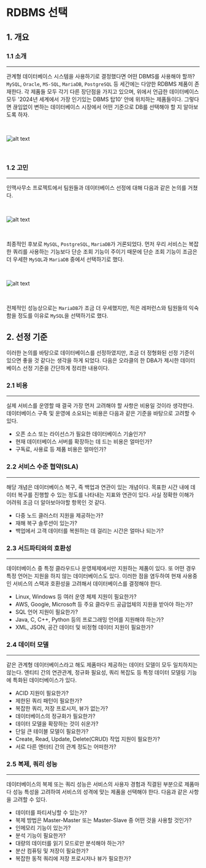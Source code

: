 # RDBMS 선택

## 1. 개요

### 1.1 소개

---

관계형 데이터베이스 시스템을 사용하기로 결정했다면 어떤 DBMS를 사용해야 할까? `MySQL`, `Oracle`, `MS-SQL`, `MariaDB`, `PostgreSQL` 등 세간에는 다양한 RDBMS 제품이 존재한다. 각 제품들 모두 각기 다른 장단점을 가지고 있으며, 위에서 언급한 데이터베이스 모두 '2024년 세계에서 가장 인기있는 DBMS 탑10' 안에 위치하는 제품들이다. 그렇다면 끊임없이 변하는 데이터베이스 시장에서 어떤 기준으로 DB를 선택해야 할 지 알아보도록 하자.

<br>

![alt text](<./image/Screenshot 2024-08-26 at 10.43.46 AM.png>)

<br>

### 1.2 고민

---

인맥사무소 프로젝트에서 팀원들과 데이터베이스 선정에 대해 다음과 같은 논의를 거쳤다. 

<br>

![alt text](<./image/Screenshot 2024-08-27 at 10.57.59 AM.png>)

<br>

최종적인 후보로 `MySQL`, `PostgreSQL`, `MariaDB`가 거론되었다. 먼저 우리 서비스는 복잡한 쿼리를 사용하는 기능보다 단순 조회 기능이 주이기 때문에 단순 조회 기능이 조금은 더 우세한 `MySQL`과 `MariaDB` 중에서 선택하기로 했다.

<br>

![alt text](<./image/Screenshot 2024-08-27 at 11.14.30 AM.png>)

<br>

전체적인 성능상으로는 `MariaDB`가 조금 더 우세했지만, 적은 레퍼런스와 팀원들의 익숙함을 정도를 이유로 `MySQL`을 선택하기로 했다.

## 2. 선정 기준

이러한 논의를 바탕으로 데이터베이스를 선정하였지만, 조금 더 정형화된 선정 기준이 있으면 좋을 것 같다는 생각을 하게 되었다. 다음은 오라클의 한 DBA가 제시한 데이터베이스 선정 기준을 간단하게 정리한 내용이다.

### 2.1 비용

---

실제 서비스를 운영할 때 결국 가장 먼저 고려해야 할 사항은 비용일 것이라 생각한다. 데이터베이스 구축 및 운영에 소요되는 비용은 다음과 같은 기준을 바탕으로 고려할 수 있다.

* 오픈 소스 또는 라이선스가 필요한 데이터베이스 기술인가?
* 현재 데이터베이스 서버를 확장하는 데 드는 비용은 얼마인가?
* 구독료, 사용료 등 제품 비용은 얼마인가?

### 2.2 서비스 수준 협약(SLA)

---

해당 개념은 데이터베이스 복구, 즉 백업과 연관이 있는 개념이다. 목표한 시간 내에 데이터 복구를 진행할 수 있는 정도를 나타내는 지표와 연관이 있다. 사실 정확한 이해가 어려워 조금 더 알아보아야할 항목인 것 같다.

* 다중 노드 클러스터 지원을 제공하는가?
* 재해 복구 솔루션이 있는가?
* 백업에서 고객 데이터를 복원하는 데 걸리는 시간은 얼마나 되는가?

### 2.3 서드파티와의 호환성

---

데이터베이스 중 특정 클라우드나 운영체제에서만 지원하는 제품이 있다. 또 어떤 경우 특정 언어는 지원을 하지 않는 데이터베이스도 있다. 이러한 점을 염두하여 현재 사용중인 서비스의 스택과 호환성을 고려해서 데이터베이스를 결정해야 한다.

* Linux, Windows 등 여러 운영 체제 지원이 필요한가?
* AWS, Google, Microsoft 등 주요 클라우드 공급업체의 지원을 받아야 하는가?
* SQL 언어 지원이 필요한가?
* Java, C, C++, Python 등의 프로그래밍 언어를 지원해야 하는가?
* XML, JSON, 공간 데이터 및 비정형 데이터 지원이 필요한가?

### 2.4 데이터 모델

---

같은 관계형 데이터베이스라고 해도 제품마다 제공하는 데이터 모델이 모두 일치하지는 않는다. 엔티티 간의 연관관계, 정규화 필요성, 쿼리 복잡도 등 특정 데이터 모델링 기능에 특화된 데이터베이스가 있다.

* ACID 지원이 필요한가?
* 제한된 쿼리 패턴이 필요한가?
* 복잡한 쿼리, 저장 프로시저, 뷰가 없는가?
* 데이터베이스의 정규화가 필요한가?
* 데이터 모델을 확장하는 것이 쉬운가?
* 단일 큰 테이블 모델이 필요한가?
* Create, Read, Update, Delete(CRUD) 작업 지원이 필요한가?
* 서로 다른 엔터티 간의 관계 정도는 어떠한가?

### 2.5 복제, 쿼리 성능

---

데이터베이스의 복제 또는 쿼리 성능은 서비스의 사용자 경험과 직결된 부분으로 제품마다 성능 특성을 고려하여 서비스의 성격에 맞는 제품을 선택해야 한다. 다음과 같은 사항을 고려할 수 있다.

* 데이터를 파티셔닝할 수 있는가?
* 복제 방법은 Master-Master 또는 Master-Slave 중 어떤 것을 사용할 것인가?
* 인메모리 기능이 있는가?
* 분석 기능이 필요한가?
* 대량의 데이터를 읽기 모드로만 분석해야 하는가?
* 분산 컴퓨팅 및 저장이 필요한가?
* 복잡한 동적 쿼리에 저장 프로시저나 뷰가 필요한가?
